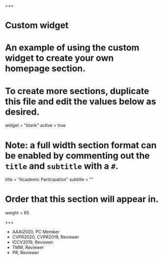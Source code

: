 +++
# Custom widget
# An example of using the custom widget to create your own homepage section.
# To create more sections, duplicate this file and edit the values below as desired.
widget = "blank"
active = true

# Note: a full width section format can be enabled by commenting out the `title` and `subtitle` with a `#`.
title = "Academic Participation"
subtitle = ""

# Order that this section will appear in.
weight = 65

+++
* AAAI2020, PC Member
* CVPR2020, CVPR2019, Reviewer
* ICCV2019, Reviewer
* TMM, Reviewer
* PR, Reviewer
